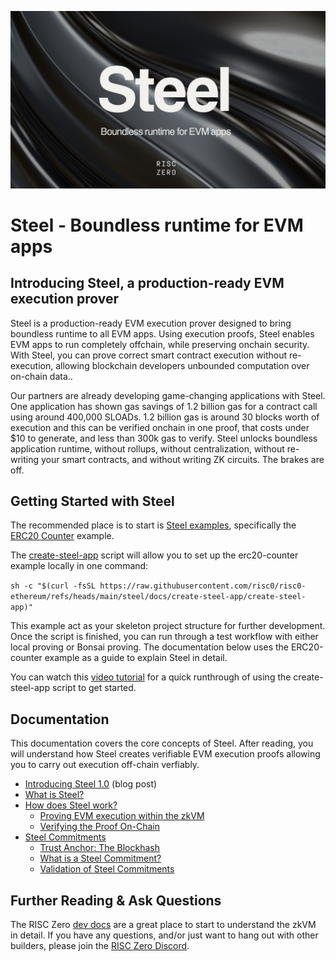 ![Steel banner](./steel-banner.png)

# Steel - Boundless runtime for EVM apps

## Introducing Steel, a production-ready EVM execution prover

Steel is a production-ready EVM execution prover designed to bring boundless runtime to all EVM apps. Using execution proofs, Steel enables EVM apps to run completely offchain, while preserving onchain security.  With Steel, you can prove correct smart contract execution without re-execution, allowing blockchain developers unbounded computation over on-chain data.. 

Our partners are already developing game-changing applications with Steel.  One application has shown gas savings of 1.2 billion gas for a contract call using around 400,000 SLOADs. 1.2 billion gas is around 30 blocks worth of execution and this can be verified onchain in one proof, that costs under $10 to generate, and less than 300k gas to verify. Steel unlocks boundless application runtime, without rollups, without centralization, without re-writing your smart contracts, and without writing ZK circuits. The brakes are off.

## Getting Started with Steel

The recommended place is to start is [Steel examples], specifically the [ERC20 Counter] example. 

The [create-steel-app] script will allow you to set up the erc20-counter example locally in one command:

`sh -c "$(curl -fsSL https://raw.githubusercontent.com/risc0/risc0-ethereum/refs/heads/main/steel/docs/create-steel-app/create-steel-app)"`

This example act as your skeleton project structure for further development. Once the script is finished, you can run through a test workflow with either local proving or Bonsai proving. The documentation below uses the ERC20-counter example as a guide to explain Steel in detail.

You can watch this [video tutorial] for a quick runthrough of using the create-steel-app script to get started.

## Documentation 

This documentation covers the core concepts of Steel. After reading, you will understand how Steel creates verifiable EVM execution proofs allowing you to carry out execution off-chain verfiably. 

   - [Introducing Steel 1.0] (blog post)
   - [What is Steel?]
   - [How does Steel work?]
     - [Proving EVM execution within the zkVM]
     - [Verifying the Proof On-Chain]
   - [Steel Commitments]
     - [Trust Anchor: The Blockhash]
     - [What is a Steel Commitment?]
     - [Validation of Steel Commitments]

## Further Reading & Ask Questions

The RISC Zero [dev docs](https://dev.risczero.com/api/) are a great place to start to understand the zkVM in detail. If you have any questions, and/or just want to hang out with other builders, please join the [RISC Zero Discord](https://discord.com/invite/risczero).


[Steel examples]: ../examples/README.md
[ERC20 Counter]: ../examples/erc20-counter/README.md
[create-steel-app]: docs/create-steel-app/README.md
[video tutorial]: https://www.loom.com/share/0e2ede7b9d50464fb729819a8bd24e05?sid=3009618b-38ea-449a-90dc-9b39ef569c67
[Introducing Steel 1.0]: https://risczero.com/blog/introducing-steel-1.0
[What is Steel?]: docs/what-is-steel.md
[How does Steel work?]: docs/how-does-steel-work.md
[Proving EVM execution within the zkVM]: docs/how-does-steel-work.md#proving-evm-execution-within-the-zkvm
[Verifying the Proof On-Chain]: docs/how-does-steel-work.md#verifying-the-proof-on-chain
[Steel Commitments]: docs/steel-commitments.md
[Trust Anchor: The Blockhash]: docs/steel-commitments.md#steels-trust-anchor-the-blockhash
[What is a Steel Commitment?]: docs/steel-commitments.md#what-is-a-steel-commitment
[Validation of Steel Commitments]: docs/steel-commitments.md#validation-of-steel-commitments
[dev docs]: https://dev.risczero.com/api/
[RISC Zero Discord]: https://discord.com/invite/risczero
